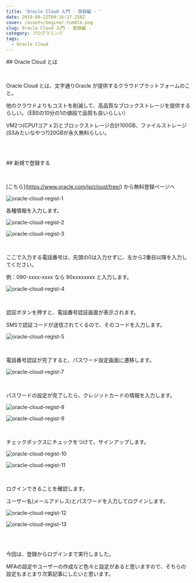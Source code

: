 ```yaml
---
title: 'Oracle Cloud 入門 - 登録編 - '
date: 2019-09-22T09:16:17.258Z
cover: /assets/beginer-tumble.png
slug: Oracle Cloud 入門 - 登録編 -
category: プログラミング
tags:
  - Oracle Cloud
---
```

\## Oracle Cloud とは

<br>

Oracle Cloud とは、文字通りOracle が提供するクラウドプラットフォームのこと。

他のクラウドよりもコストを削減して、高品質なブロックストレージを提供するらしい。（EBSの10分の1の値段で品質も良いらしい）

VM2つ(CPU1コア x 2)とブロックストレージ合計100GB、ファイルストレージ(S3みたいなやつ?)20GBが永久無料らしい。

<br><br>

\## 新規で登録する

<br>

\[こちら](https://www.oracle.com/jp/cloud/free/) から無料登録ページへ

![oracle-cloud-regist-1](/assets/s_oracle-cloud-regist-1.jpg)

各種情報を入力します。

![oracle-cloud-regist-2](/assets/s_oracle-cloud-regist-2.jpg)

![oracle-cloud-regist-3](/assets/s_oracle-cloud-regist-3.jpg)

<br>

ここで入力する電話番号は、先頭の0は入力せずに、左から2番目以降を入力してください。

例：090-xxxx-xxxx なら 90xxxxxxxx と入力します。

![oracle-cloud-regist-4](/assets/s_oracle-cloud-regist-4.jpg)

<br>

認証ボタンを押すと、電話番号認証画面が表示されます。

SMSで認証コードが送信されてくるので、そのコードを入力します。

![oracle-cloud-regist-5](/assets/s_oracle-cloud-regist-5.jpg)

<br>

電話番号認証が完了すると、パスワード設定画面に遷移します。

![oracle-cloud-regist-7](/assets/s_oracle-cloud-regist-7.jpg)

<br>

パスワードの設定が完了したら、クレジットカードの情報を入力します。

![oracle-cloud-regist-8](/assets/s_oracle-cloud-regist-8.jpg)

![oracle-cloud-regist-9](/assets/s_oracle-cloud-regist-9.jpg)

<br>

チェックボックスにチュックをつけて、サインアップします。

![oracle-cloud-regist-10](/assets/s_oracle-cloud-regist-10.jpg)

![oracle-cloud-regist-11](/assets/s_oracle-cloud-regist-11.jpg)

<br>

ログインできることを確認します。

ユーザー名(メールアドレス)とパスワードを入力してログインします。

![oracle-cloud-regist-12](/assets/s_oracle-cloud-regist-12.jpg)

![oracle-cloud-regist-13](/assets/s_oracle-cloud-regist-13.jpg)

<br>

<br>

今回は、登録からログインまで実行しました。

MFAの設定やユーザーの作成など色々と設定があると思いますので、そちらの設定もまとまり次第記事にしたいと思います。
